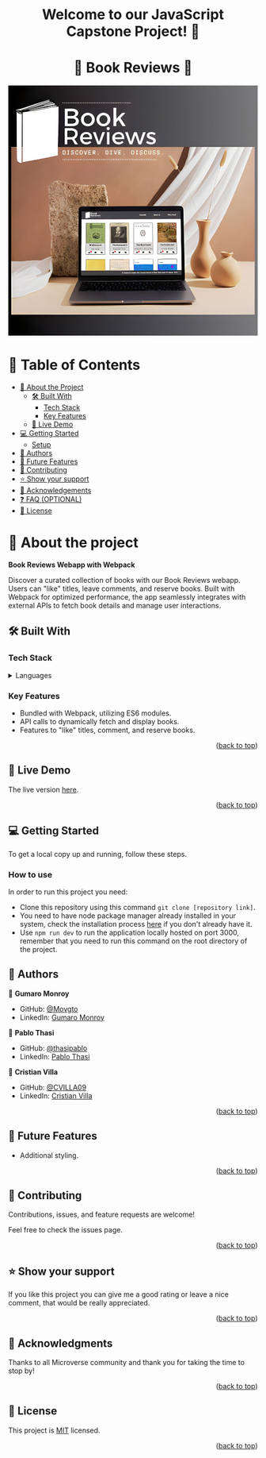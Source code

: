 <a name="readme-top"></a>
<div align="center">
  <h1><b> Welcome to our JavaScript Capstone Project! 👋<br/></b></h1>
</div>
  <div align="center">
  <h1 align="center">📕 Book Reviews 💬</h1>
</div>
<div align="center">
  <img src="./assets/presentation.jpeg" alt="logo" width="600" height="auto" />
</div>

# 📗 Table of Contents

- [📖 About the Project](#about-project)
  - [🛠 Built With](#built-with)
    - [Tech Stack](#tech-stack)
    - [Key Features](#key-features)
  - [🚀 Live Demo](#live-demo)
- [💻 Getting Started](#getting-started)
  - [Setup](#setup)
- [👥 Authors](#authors)
- [🔭 Future Features](#future-features)
- [🤝 Contributing](#contributing)
- [⭐️ Show your support](#support)
- [🙏 Acknowledgements](#acknowledgements)
- [❓ FAQ (OPTIONAL)](#faq)
- [📝 License](#license)

# 📖 About the project <a name="about-project"></a>

**Book Reviews Webapp with Webpack**
 
Discover a curated collection of books with our Book Reviews webapp. Users can "like" titles, leave comments, and reserve books. Built with Webpack for optimized performance, the app seamlessly integrates with external APIs to fetch book details and manage user interactions.

## 🛠 Built With <a name="built-with"></a>

### Tech Stack <a name="tech-stack"></a>

<details>
  <summary>Languages</summary>
  <ul>
    <li>HTML</li>
    <li>CSS</li>
    <li>JavaScript</li>
  </ul>
</details>

### Key Features <a name="key-features"></a>

- Bundled with Webpack, utilizing ES6 modules.
- API calls to dynamically fetch and display books.
- Features to "like" titles, comment, and reserve books.

<p align="right">(<a href="#readme-top">back to top</a>)</p>

## 🚀 Live Demo <a name="live-demo"></a>

The live version [here](https://thasipablo.github.io/JavaScript_capstone_project/dist/).

<p align="right">(<a href="#readme-top">back to top</a>)</p>

## 💻 Getting Started <a name="getting-started"></a>

To get a local copy up and running, follow these steps.

### How to use

In order to run this project you need:

- Clone this repository using this command `git clone [repository link]`.
- You need to have node package manager already installed in your system, check the installation process [here](https://nodejs.org/en/download) if you don't already have it.
- Use `npm run dev` to run the application locally hosted on port 3000, remember that you need to run this command on the root directory of the project.

## 👥 Authors <a name="authors"></a>

👤 **Gumaro Monroy**

- GitHub: [@Movgto](https://github.com/Movgto)
- LinkedIn: [Gumaro Monroy](https://www.linkedin.com/in/gumaro-monroy-vazquez-1705aa165/)

👤 **Pablo Thasi**

- GitHub: [@thasipablo](https://github.com/thasipablo)
- LinkedIn: [Pablo Thasi](https://www.linkedin.com/in/thasipablo)

👤 **Cristian Villa**

- GitHub: [@CVILLA09](https://github.com/CVILLA09)
- LinkedIn: [Cristian Villa](www.linkedin.com/in/cristian-villa-5b518127b)

<p align="right">(<a href="#readme-top">back to top</a>)</p>


## 🔭 Future Features <a name="future-features"></a>

- Additional styling.

<p align="right">(<a href="#readme-top">back to top</a>)</p>

## 🤝 Contributing <a name="contributing"></a>

Contributions, issues, and feature requests are welcome!

Feel free to check the issues page.

<p align="right">(<a href="#readme-top">back to top</a>)</p>

## ⭐️ Show your support <a name="support"></a>

If you like this project you can give me a good rating or leave a nice comment, that would be really appreciated.

<p align="right">(<a href="#readme-top">back to top</a>)</p>

## 🙏 Acknowledgments <a name="acknowledgements"></a>

Thanks to all Microverse community and thank you for taking the time to stop by! 

<p align="right">(<a href="#readme-top">back to top</a>)</p>

## 📝 License <a name="license"></a>

This project is [MIT](./LICENSE) licensed.

<p align="right">(<a href="#readme-top">back to top</a>)</p>
